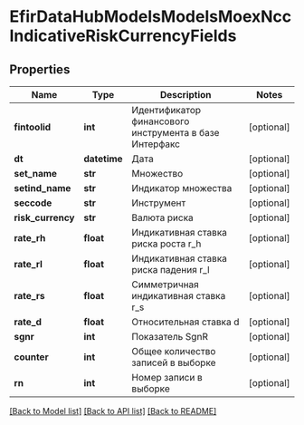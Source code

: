 # EfirDataHubModelsModelsMoexNccIndicativeRiskCurrencyFields

## Properties
Name | Type | Description | Notes
------------ | ------------- | ------------- | -------------
**fintoolid** | **int** | Идентификатор финансового инструмента в базе Интерфакс | [optional] 
**dt** | **datetime** | Дата | [optional] 
**set_name** | **str** | Множество | [optional] 
**setind_name** | **str** | Индикатор множества | [optional] 
**seccode** | **str** | Инструмент | [optional] 
**risk_currency** | **str** | Валюта риска | [optional] 
**rate_rh** | **float** | Индикативная ставка риска роста r_h | [optional] 
**rate_rl** | **float** | Индикативная ставка риска падения r_l | [optional] 
**rate_rs** | **float** | Симметричная индикативная ставка r_s | [optional] 
**rate_d** | **float** | Относительная ставка d | [optional] 
**sgnr** | **int** | Показатель SgnR | [optional] 
**counter** | **int** | Общее количество записей в выборке | [optional] 
**rn** | **int** | Номер записи в выборке | [optional] 

[[Back to Model list]](../README.md#documentation-for-models) [[Back to API list]](../README.md#documentation-for-api-endpoints) [[Back to README]](../README.md)

